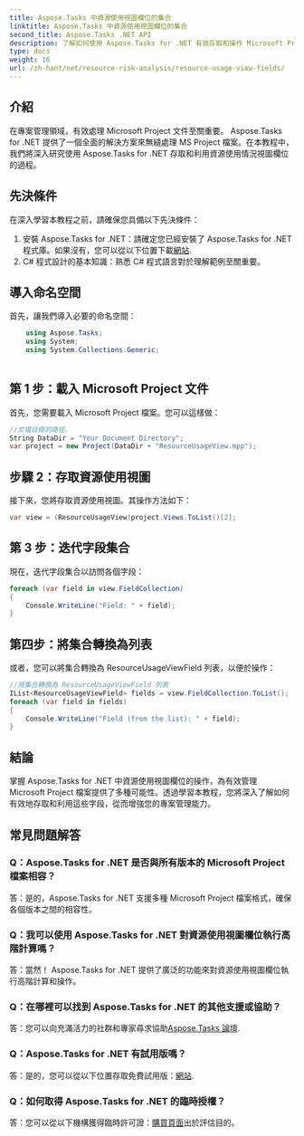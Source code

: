 ```yaml
---
title: Aspose.Tasks 中資源使用視圖欄位的集合
linktitle: Aspose.Tasks 中資源使用視圖欄位的集合
second_title: Aspose.Tasks .NET API
description: 了解如何使用 Aspose.Tasks for .NET 有效存取和操作 Microsoft Project 檔案中的資源使用視圖欄位。
type: docs
weight: 16
url: /zh-hant/net/resource-risk-analysis/resource-usage-view-fields/
---
```

## 介紹
在專案管理領域，有效處理 Microsoft Project 文件至關重要。 Aspose.Tasks for .NET 提供了一個全面的解決方案來無縫處理 MS Project 檔案。在本教程中，我們將深入研究使用 Aspose.Tasks for .NET 存取和利用資源使用情況視圖欄位的過程。
## 先決條件
在深入學習本教程之前，請確保您具備以下先決條件：
1. 安裝 Aspose.Tasks for .NET：請確定您已經安裝了 Aspose.Tasks for .NET 程式庫。如果沒有，您可以從以下位置下載[網站](https://releases.aspose.com/tasks/net/).
2. C# 程式設計的基本知識：熟悉 C# 程式語言對於理解範例至關重要。

## 導入命名空間
首先，讓我們導入必要的命名空間：
```csharp
    using Aspose.Tasks;
    using System;
    using System.Collections.Generic;
    
```

## 第 1 步：載入 Microsoft Project 文件
首先，您需要載入 Microsoft Project 檔案。您可以這樣做：
```csharp
//文檔目錄的路徑。
String DataDir = "Your Document Directory";
var project = new Project(DataDir + "ResourceUsageView.mpp");
```
## 步驟 2：存取資源使用視圖
接下來，您將存取資源使用視圖。其操作方法如下：
```csharp
var view = (ResourceUsageView)project.Views.ToList()[2];
```
## 第 3 步：迭代字段集合
現在，迭代字段集合以訪問各個字段：
```csharp
foreach (var field in view.FieldCollection)
{
    Console.WriteLine("Field: " + field);
}
```
## 第四步：將集合轉換為列表
或者，您可以將集合轉換為 ResourceUsageViewField 列表，以便於操作：
```csharp
//將集合轉換為 ResourceUsageViewField 列表
IList<ResourceUsageViewField> fields = view.FieldCollection.ToList();
foreach (var field in fields)
{
    Console.WriteLine("Field (from the list): " + field);
}
```

## 結論
掌握 Aspose.Tasks for .NET 中資源使用視圖欄位的操作，為有效管理 Microsoft Project 檔案提供了多種可能性。透過學習本教程，您將深入了解如何有效地存取和利用這些字段，從而增強您的專案管理能力。
## 常見問題解答
### Q：Aspose.Tasks for .NET 是否與所有版本的 Microsoft Project 檔案相容？
答：是的，Aspose.Tasks for .NET 支援多種 Microsoft Project 檔案格式，確保各個版本之間的相容性。
### Q：我可以使用 Aspose.Tasks for .NET 對資源使用視圖欄位執行高階計算嗎？
答：當然！ Aspose.Tasks for .NET 提供了廣泛的功能來對資源使用視圖欄位執行高階計算和操作。
### Q：在哪裡可以找到 Aspose.Tasks for .NET 的其他支援或協助？
答：您可以向充滿活力的社群和專家尋求協助[Aspose.Tasks 論壇](https://forum.aspose.com/c/tasks/15).
### Q：Aspose.Tasks for .NET 有試用版嗎？
答：是的，您可以從以下位置存取免費試用版：[網站](https://releases.aspose.com/).
### Q：如何取得 Aspose.Tasks for .NET 的臨時授權？
答：您可以從以下機構獲得臨時許可證：[購買頁面](https://purchase.aspose.com/temporary-license/)出於評估目的。